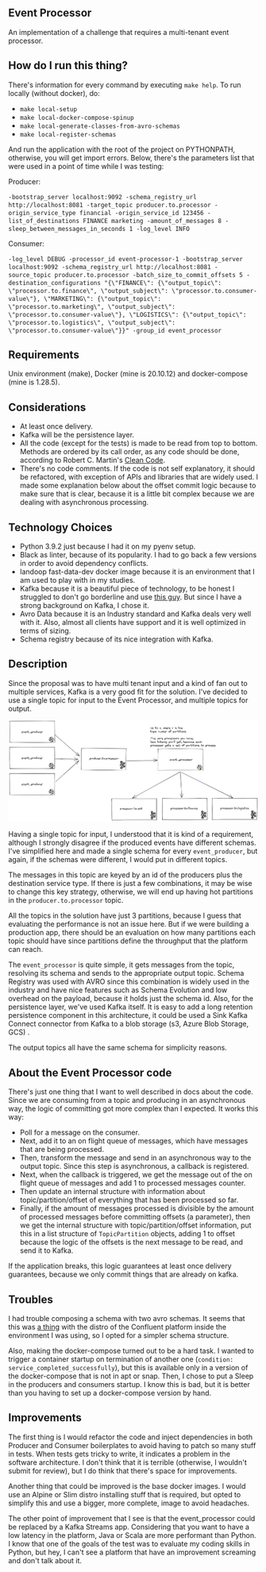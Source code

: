 ## Event Processor

An implementation of a challenge that requires a multi-tenant event processor.

## How do I run this thing?
There's information for every command by executing `make help`.
To run locally (without docker), do:

- `make local-setup`
- `make local-docker-compose-spinup`
- `make local-generate-classes-from-avro-schemas`
- `make local-register-schemas`

And run the application with the root of the project on PYTHONPATH, otherwise, you will get import errors.
Below, there's the parameters list that were used in a point of time while I was testing:

Producer:
```
-bootstrap_server localhost:9092 -schema_registry_url http://localhost:8081 -target_topic producer.to.processor -origin_service_type financial -origin_service_id 123456 -list_of_destinations FINANCE marketing -amount_of_messages 8 -sleep_between_messages_in_seconds 1 -log_level INFO
```

Consumer:
```
-log_level DEBUG -processor_id event-processor-1 -bootstrap_server localhost:9092 -schema_registry_url http://localhost:8081 -source_topic producer.to.processor -batch_size_to_commit_offsets 5 -destination_configurations "{\"FINANCE\": {\"output_topic\": \"processor.to.finance\", \"output_subject\": \"processor.to.consumer-value\"}, \"MARKETING\": {\"output_topic\": \"processor.to.marketing\", \"output_subject\": \"processor.to.consumer-value\"}, \"LOGISTICS\": {\"output_topic\": \"processor.to.logistics\", \"output_subject\": \"processor.to.consumer-value\"}}" -group_id event_processor
```

## Requirements
Unix environment (make), Docker (mine is 20.10.12) and docker-compose (mine is 1.28.5).

## Considerations

- At least once delivery.
- Kafka will be the persistence layer.
- All the code (except for the tests) is made to be read from top to bottom. Methods are ordered by its call order, as
  any code should be done, according to Robert C. Martin's
  [Clean Code](https://www.amazon.com.br/Clean-Code-Handbook-Software-Craftsmanship/dp/0132350882/ref=asc_df_0132350882/?tag=googleshopp00-20&linkCode=df0&hvadid=379787788238&hvpos=&hvnetw=g&hvrand=11862824861617951348&hvpone=&hvptwo=&hvqmt=&hvdev=c&hvdvcmdl=&hvlocint=&hvlocphy=9102225&hvtargid=pla-435472505264&psc=1).
- There's no code comments. If the code is not self explanatory, it should be refactored, with exception of APIs and 
libraries that are widely used. I made some explanation below about the offset commit logic because to make sure that
is clear, because it is a little bit complex because we are dealing with asynchronous processing.

## Technology Choices

- Python 3.9.2 just because I had it on my pyenv setup.
- Black as linter, because of its popularity. I had to go back a few versions in order to avoid dependency conflicts.
- landoop fast-data-dev docker image because it is an environment that I am used to play with in my studies.
- Kafka because it is a beautiful piece of technology, to be honest I struggled to don't go borderline and use
  [this guy](https://redpanda.com/). But since I have a strong background on Kafka, I chose it.
- Avro Data because it is an Industry standard and Kafka deals very well with it. Also, almost all clients have support
  and it is well optimized in terms of sizing.
- Schema registry because of its nice integration with Kafka.

## Description

Since the proposal was to have multi tenant input and a kind of fan out to multiple services, Kafka is a very good fit
for the solution. I've decided to use a single topic for input to the Event Processor, and multiple topics for output.

![Overview Architecture](./img/overview.png "Overview")

Having a single topic for input, I understood that it is kind of a requirement, although I strongly disagree if the
produced events have different schemas. I've simplified here and made a single schema for every `event_producer`, but
again, if the schemas were different, I would put in different topics.

The messages in this topic are keyed by an id of the producers plus the destination service type. If there is just a 
few combinations, it may be wise to change this key strategy, otherwise, we will end up having hot partitions in
the `producer.to.processor` topic.

All the topics in the solution have just 3 partitions, because I guess that evaluating the performance is not an issue
here. But if we were building a production app, there should be an evaluation on how many partitions each topic should
have since partitions define the throughput that the platform can reach.

The `event_processor` is quite simple, it gets messages from the topic, resolving its schema and sends to the
appropriate output topic. Schema Registry was used with AVRO since this combination is widely used in the industry and
have nice features such as Schema Evolution and low overhead on the payload, because it holds just the schema id. Also,
for the persistence layer, we've used Kafka itself. It is easy to add a long retention persistence component in this
architecture, it could be used a Sink Kafka Connect connector from Kafka to a blob storage (s3, Azure Blob Storage, GCS)
.

The output topics all have the same schema for simplicity reasons.

## About the Event Processor code

There's just one thing that I want to well described in docs about the code. Since we are consuming from a topic
and producing in an asynchronous way, the logic of committing got more complex than I expected. It works this way:

- Poll for a message on the consumer.
- Next, add it to an on flight queue of messages, which have messages that are being processed.
- Then, transform the message and send in an asynchronous way to the output topic. Since this step is asynchronous, 
a callback is registered.
- Next, when the callback is triggered, we get the message out of the on flight queue of messages and add 1 to processed
messages counter.
- Then update an internal structure with information about topic/partition/offset of everything that has been processed
so far.
- Finally, if the amount of messages processed is divisible by the amount of processed messages before committing 
offsets (a parameter), then we get the internal structure with topic/partition/offset information, put this in a list
structure of `TopicPartition` objects, adding 1 to offset because the logic of the offsets is the next message to be 
read, and send it to Kafka.

If the application breaks, this logic guarantees at least once delivery guarantees, because we only commit things that 
are already on kafka.

## Troubles

I had trouble composing a schema with two avro schemas. It seems that this was
[a thing](https://github.com/confluentinc/schema-registry/issues/1439) with the distro of the Confluent platform inside
the environment I was using, so I opted for a simpler schema structure.

Also, making the docker-compose turned out to be a hard task. I wanted to trigger a container startup on termination of
another one (`condition: service_completed_successfully`), but this is available only in a version of the docker-compose
that is not in apt or snap. Then, I chose to put a Sleep in the producers and consumers startup. I know this is bad, but
it is better than you having to set up a docker-compose version by hand.

## Improvements

The first thing is I would refactor the code and inject dependencies in both Producer and Consumer boilerplates
to avoid having to patch so many stuff in tests. When tests gets tricky to write, it indicates a problem in the
software architecture. I don't think that it is terrible (otherwise, I wouldn't submit for review), but I do think
that there's space for improvements.

Another thing that could be improved is the base docker images. I would use an Alpine or Slim distro installing stuff
that is required, but opted to simplify this and use a bigger, more complete, image to avoid headaches.

The other point of improvement that I see is that the event_processor could be replaced by a Kafka Streams app.
Considering that you want to have a low latency in the platform, Java or Scala are more performant than Python. I know
that one of the goals of the test was to evaluate my coding skills in Python, but hey, I can't see a platform that have
an improvement screaming and don't talk about it.